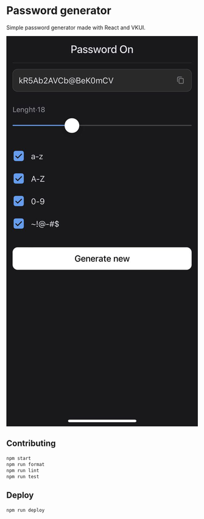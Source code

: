 # Password generator

Simple password generator made with React and VKUI.

![Password generator](screenshot.jpg)

## Contributing

```
npm start
npm run format
npm run lint
npm run test
```

## Deploy

```
npm run deploy
```
